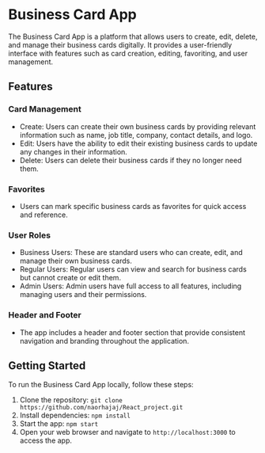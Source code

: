 # Business Card App

The Business Card App is a platform that allows users to create, edit, delete, and manage their business cards digitally. It provides a user-friendly interface with features such as card creation, editing, favoriting, and user management.

## Features

### Card Management

- Create: Users can create their own business cards by providing relevant information such as name, job title, company, contact details, and logo.
- Edit: Users have the ability to edit their existing business cards to update any changes in their information.
- Delete: Users can delete their business cards if they no longer need them.

### Favorites

- Users can mark specific business cards as favorites for quick access and reference.

### User Roles

- Business Users: These are standard users who can create, edit, and manage their own business cards.
- Regular Users: Regular users can view and search for business cards but cannot create or edit them.
- Admin Users: Admin users have full access to all features, including managing users and their permissions.

### Header and Footer

- The app includes a header and footer section that provide consistent navigation and branding throughout the application.

## Getting Started

To run the Business Card App locally, follow these steps:

1. Clone the repository: `git clone https://github.com/naorhajaj/React_project.git`
2. Install dependencies: `npm install`
3. Start the app: `npm start`
4. Open your web browser and navigate to `http://localhost:3000` to access the app.
